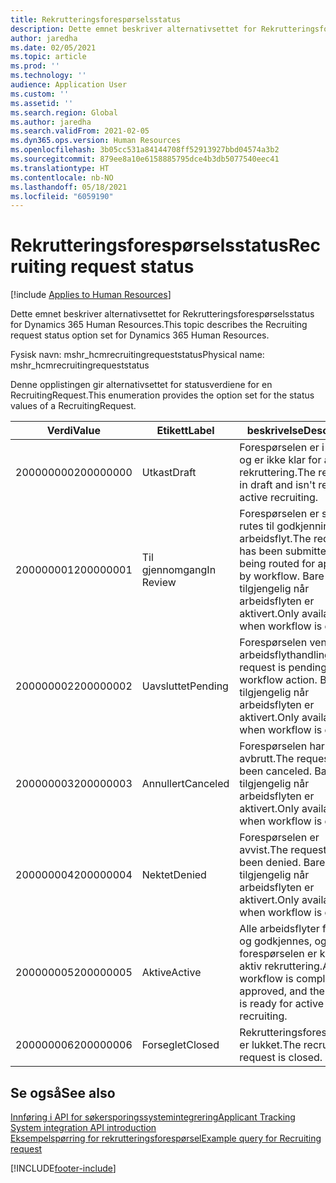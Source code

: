 ```yaml
---
title: Rekrutteringsforespørselsstatus
description: Dette emnet beskriver alternativsettet for Rekrutteringsforespørselsstatus for Dynamics 365 Human Resources.
author: jaredha
ms.date: 02/05/2021
ms.topic: article
ms.prod: ''
ms.technology: ''
audience: Application User
ms.custom: ''
ms.assetid: ''
ms.search.region: Global
ms.author: jaredha
ms.search.validFrom: 2021-02-05
ms.dyn365.ops.version: Human Resources
ms.openlocfilehash: 3b05cc531a84144708ff52913927bbd04574a3b2
ms.sourcegitcommit: 879ee8a10e6158885795dce4b3db5077540eec41
ms.translationtype: HT
ms.contentlocale: nb-NO
ms.lasthandoff: 05/18/2021
ms.locfileid: "6059190"
---
```

# <a name="recruiting-request-status"></a><span data-ttu-id="877eb-103">Rekrutteringsforespørselsstatus</span><span class="sxs-lookup"><span data-stu-id="877eb-103">Recruiting request status</span></span>

[!include [Applies to Human Resources](../includes/applies-to-hr.md)]

<span data-ttu-id="877eb-104">Dette emnet beskriver alternativsettet for Rekrutteringsforespørselsstatus for Dynamics 365 Human Resources.</span><span class="sxs-lookup"><span data-stu-id="877eb-104">This topic describes the Recruiting request status option set for Dynamics 365 Human Resources.</span></span>

<span data-ttu-id="877eb-105">Fysisk navn: mshr_hcmrecruitingrequeststatus</span><span class="sxs-lookup"><span data-stu-id="877eb-105">Physical name: mshr_hcmrecruitingrequeststatus</span></span>

<span data-ttu-id="877eb-106">Denne opplistingen gir alternativsettet for statusverdiene for en RecruitingRequest.</span><span class="sxs-lookup"><span data-stu-id="877eb-106">This enumeration provides the option set for the status values of a RecruitingRequest.</span></span>

| <span data-ttu-id="877eb-107">Verdi</span><span class="sxs-lookup"><span data-stu-id="877eb-107">Value</span></span> | <span data-ttu-id="877eb-108">Etikett</span><span class="sxs-lookup"><span data-stu-id="877eb-108">Label</span></span> | <span data-ttu-id="877eb-109">beskrivelse</span><span class="sxs-lookup"><span data-stu-id="877eb-109">Description</span></span> |
| --- | --- | --- |
| <span data-ttu-id="877eb-110">200000000</span><span class="sxs-lookup"><span data-stu-id="877eb-110">200000000</span></span> | <span data-ttu-id="877eb-111">Utkast</span><span class="sxs-lookup"><span data-stu-id="877eb-111">Draft</span></span> | <span data-ttu-id="877eb-112">Forespørselen er i utkast og er ikke klar for aktiv rekruttering.</span><span class="sxs-lookup"><span data-stu-id="877eb-112">The request is in draft and isn't ready for active recruiting.</span></span> |
| <span data-ttu-id="877eb-113">200000001</span><span class="sxs-lookup"><span data-stu-id="877eb-113">200000001</span></span> | <span data-ttu-id="877eb-114">Til gjennomgang</span><span class="sxs-lookup"><span data-stu-id="877eb-114">In Review</span></span> | <span data-ttu-id="877eb-115">Forespørselen er sendt og rutes til godkjenning etter arbeidsflyt.</span><span class="sxs-lookup"><span data-stu-id="877eb-115">The request has been submitted and is being routed for approval by workflow.</span></span> <span data-ttu-id="877eb-116">Bare tilgjengelig når arbeidsflyten er aktivert.</span><span class="sxs-lookup"><span data-stu-id="877eb-116">Only available when workflow is enabled.</span></span> |
| <span data-ttu-id="877eb-117">200000002</span><span class="sxs-lookup"><span data-stu-id="877eb-117">200000002</span></span> | <span data-ttu-id="877eb-118">Uavsluttet</span><span class="sxs-lookup"><span data-stu-id="877eb-118">Pending</span></span> | <span data-ttu-id="877eb-119">Forespørselen venter på arbeidsflythandling.</span><span class="sxs-lookup"><span data-stu-id="877eb-119">The request is pending workflow action.</span></span> <span data-ttu-id="877eb-120">Bare tilgjengelig når arbeidsflyten er aktivert.</span><span class="sxs-lookup"><span data-stu-id="877eb-120">Only available when workflow is enabled.</span></span> |
| <span data-ttu-id="877eb-121">200000003</span><span class="sxs-lookup"><span data-stu-id="877eb-121">200000003</span></span> | <span data-ttu-id="877eb-122">Annullert</span><span class="sxs-lookup"><span data-stu-id="877eb-122">Canceled</span></span> | <span data-ttu-id="877eb-123">Forespørselen har blitt avbrutt.</span><span class="sxs-lookup"><span data-stu-id="877eb-123">The request has been canceled.</span></span> <span data-ttu-id="877eb-124">Bare tilgjengelig når arbeidsflyten er aktivert.</span><span class="sxs-lookup"><span data-stu-id="877eb-124">Only available when workflow is enabled.</span></span> |
| <span data-ttu-id="877eb-125">200000004</span><span class="sxs-lookup"><span data-stu-id="877eb-125">200000004</span></span> | <span data-ttu-id="877eb-126">Nektet</span><span class="sxs-lookup"><span data-stu-id="877eb-126">Denied</span></span> | <span data-ttu-id="877eb-127">Forespørselen er avvist.</span><span class="sxs-lookup"><span data-stu-id="877eb-127">The request has been denied.</span></span> <span data-ttu-id="877eb-128">Bare tilgjengelig når arbeidsflyten er aktivert.</span><span class="sxs-lookup"><span data-stu-id="877eb-128">Only available when workflow is enabled.</span></span> |
| <span data-ttu-id="877eb-129">200000005</span><span class="sxs-lookup"><span data-stu-id="877eb-129">200000005</span></span> | <span data-ttu-id="877eb-130">Aktive</span><span class="sxs-lookup"><span data-stu-id="877eb-130">Active</span></span> | <span data-ttu-id="877eb-131">Alle arbeidsflyter fullføres og godkjennes, og forespørselen er klar for aktiv rekruttering.</span><span class="sxs-lookup"><span data-stu-id="877eb-131">Any workflow is completed and approved, and the request is ready for active recruiting.</span></span> |
| <span data-ttu-id="877eb-132">200000006</span><span class="sxs-lookup"><span data-stu-id="877eb-132">200000006</span></span> | <span data-ttu-id="877eb-133">Forseglet</span><span class="sxs-lookup"><span data-stu-id="877eb-133">Closed</span></span> | <span data-ttu-id="877eb-134">Rekrutteringsforespørselen er lukket.</span><span class="sxs-lookup"><span data-stu-id="877eb-134">The recruiting request is closed.</span></span> |

## <a name="see-also"></a><span data-ttu-id="877eb-135">Se også</span><span class="sxs-lookup"><span data-stu-id="877eb-135">See also</span></span>

[<span data-ttu-id="877eb-136">Innføring i API for søkersporingssystemintegrering</span><span class="sxs-lookup"><span data-stu-id="877eb-136">Applicant Tracking System integration API introduction</span></span>](hr-admin-integration-ats-api-introduction.md)<br>
[<span data-ttu-id="877eb-137">Eksempelspørring for rekrutteringsforespørsel</span><span class="sxs-lookup"><span data-stu-id="877eb-137">Example query for Recruiting request</span></span>](hr-admin-integration-ats-api-recruiting-request-example-query.md)


[!INCLUDE[footer-include](../includes/footer-banner.md)]